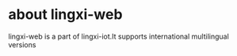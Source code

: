 # about lingxi-web
lingxi-web is a part of lingxi-iot.It supports international multilingual versions
